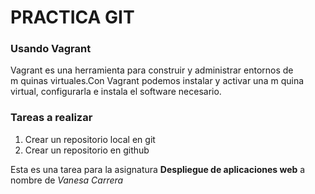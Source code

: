 # PRACTICA GIT
### Usando Vagrant
Vagrant es una herramienta para construir y administrar entornos de m quinas virtuales.Con Vagrant podemos instalar y activar una m quina virtual, configurarla e instala el software necesario.
### Tareas a realizar
1. Crear un repositorio local en git
2. Crear un repositorio en github

Esta es una tarea para la asignatura 
**Despliegue de aplicaciones web** a nombre de *Vanesa Carrera*

